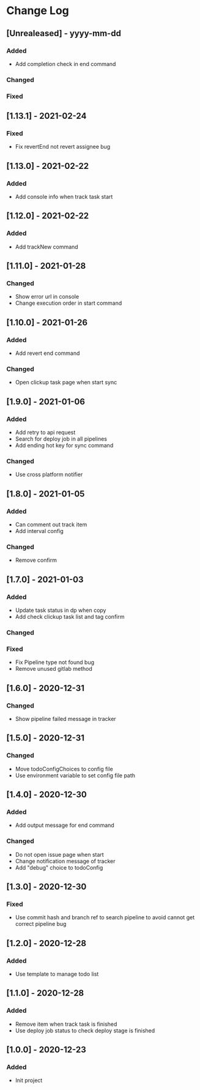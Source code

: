 # Change Log

## [Unrealeased] - yyyy-mm-dd

### Added
- Add completion check in end command

### Changed

### Fixed

## [1.13.1] - 2021-02-24

### Fixed
- Fix revertEnd not revert assignee bug

## [1.13.0] - 2021-02-22

### Added
- Add console info when track task start

## [1.12.0] - 2021-02-22

### Added
- Add trackNew command

## [1.11.0] - 2021-01-28

### Changed
- Show error url in console
- Change execution order in start command

## [1.10.0] - 2021-01-26

### Added
- Add revert end command

### Changed
- Open clickup task page when start sync

## [1.9.0] - 2021-01-06

### Added
- Add retry to api request
- Search for deploy job in all pipelines
- Add ending hot key for sync command

### Changed
- Use cross platform notifier

## [1.8.0] - 2021-01-05

### Added
- Can comment out track item
- Add interval config

### Changed
- Remove confirm

## [1.7.0] - 2021-01-03

### Added
- Update task status in dp when copy
- Add check clickup task list and tag confirm

### Changed

### Fixed

- Fix Pipeline type not found bug
- Remove unused gitlab method

## [1.6.0] - 2020-12-31

### Changed

- Show pipeline failed message in tracker

## [1.5.0] - 2020-12-31

### Changed

- Move todoConfigChoices to config file
- Use environment variable to set config file path

## [1.4.0] - 2020-12-30

### Added

- Add output message for end command

### Changed

- Do not open issue page when start
- Change notification message of tracker
- Add "debug" choice to todoConfig

## [1.3.0] - 2020-12-30

### Fixed

- Use commit hash and branch ref to search pipeline to avoid cannot get correct pipeline bug

## [1.2.0] - 2020-12-28

### Added

- Use template to manage todo list

## [1.1.0] - 2020-12-28

### Added

- Remove item when track task is finished
- Use deploy job status to check deploy stage is finished

## [1.0.0] - 2020-12-23

### Added

- Init project
